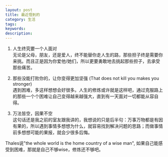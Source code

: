 ```yaml
---
layout: post
title: 最近悟到的
category: 生活
tags: 
keywords: 
description: 
---
```

1. 人生终究要一个人面对  
无论是父母，朋友，还是爱人，终不能替你走人生的路，那些担子终是需要你来挑。而且正是因为你爱他/她们，所以更要勇敢地去挑起那些担子，去承受那些痛苦。

2. 那些没能打败你的，让你变得更加坚强 (That does not kill you makes you stronger)  
遇到困难，多这样想想会好很多。人生的修炼或许就是这样吧，通过克服路上的那些一个个困难让自己变得越来越强大，直到有一天面对一切都能从容自得。

3. 万法皆空，因果不空  
这句话还是我之前的室友跟我讲的，我想说的只是后半句：万事万物都是有因有果的，所以遇到事情多想想为什么，就容易找到解决问题的思路；而做事情前多想想可能的果报，就会少很多后悔。

Thales说"the whole world is the home country of a wise man", 如果自己能感受到困难，那就是自己不够wise，修炼还不够吧。

